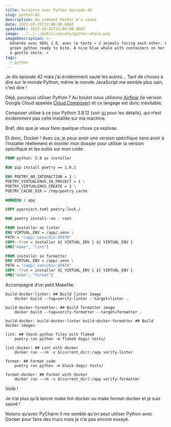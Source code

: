 ```yaml
---
title: Survivre avec Python épisode 42
slug: python-42
description: Ou comment Docker m’a sauvé
date: 2023-10-25T22:00:00.000Z
updatedAt: 2023-10-25T22:00:00.000Z
image: ../../../public/assets/python-whale.png
imageDescription: >-
  Générée avec SDXL 1.0, avec le texte « 2 animals facing each other. An angry
  green python ready to bite. A nice blue whale with containers on her back with
  a gentle smile. »
tags:
  - python
---
```


Je dis épisode 42 mais j’ai évidemment sauté les autres... Tant de choses à dire sur le monde Python, même le monde JavaScript me semble plus sain, c’est dire !

Déjà, pourquoi utiliser Python ? Au boulot nous utilisons [Airflow](https://airflow.apache.org/) (la version Google Cloud appelée [Cloud Composer](https://cloud.google.com/composer)) et ce langage est donc inévitable.

Composer utilise à ce jour Python 3.8.12 (voir [ici](https://cloud.google.com/composer/docs/concepts/versioning/composer-versions) pour les détails), qui n’est évidemment pas celle installée sur ma machine.

Bref, dès que je veux faire quelque chose ça explose.

Et donc, Docker ! Avec ça, je peux avoir une version spécifique sans avoir à l’installer réellement et monter mon dossier pour utiliser la version spécifique et les outils sur mon code:

```dockerfile
FROM python: 3.8 as installer

RUN pip install poetry == 1.6.1

ENV POETRY_NO_INTERACTION = 1 \
POETRY_VIRTUALENVS_IN_PROJECT = 1 \
POETRY_VIRTUALENVS_CREATE = 1 \
POETRY_CACHE_DIR = /tmp/poetry_cache

WORKDIR / app

COPY pyproject.toml poetry.lock./

RUN poetry install--no - root

FROM installer as linter
ENV VIRTUAL_ENV = /app/.venv \
PATH = "/app/.venv/bin:$PATH"
COPY--from = installer ${ VIRTUAL_ENV } ${ VIRTUAL_ENV }
CMD["make", "lint"]

FROM installer as formatter
ENV VIRTUAL_ENV = /app/.venv \
PATH = "/app/.venv/bin:$PATH"
COPY--from = installer ${ VIRTUAL_ENV } ${ VIRTUAL_ENV }
CMD["make", "format"]

```

Accompagné d’un petit Makefile:

```shell
build-docker-linter: ## Build linter image
	docker build --tag=verify-linter --target=linter .

build-docker-formatter: ## Build formatter image
	docker build --tag=verify-formatter --target=formatter .

build-docker: build-docker-linter build-docker-formatter ## Build docker images

lint: ## Check python files with flake8
	poetry run python -m flake8 dags/ tests/

lint-docker: ## Lint with docker
	docker run --rm -v $(current_dir):/app verify-linter

format: ## Format code
	poetry run python -m black dags/ tests/

format-docker: ## Format with docker
	docker run --rm -v $(current_dir):/app verify-formatter
```

Voilà !

Je n’ai plus qu’à lancer make lint-docker ou make format-docker et je suis sauvé !

Notons qu’avec PyCharm il me semble qu’on peut utiliser Python avec Docker pour faire des trucs mais je n’ai pas encore essayé.
